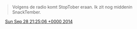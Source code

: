 > Volgens de radio komt StopTober eraan\. Ik zit nog middenin SnackTember\.

<img src="../../media/tweet.ico" width="12" /> [Sun Sep 28 21:25:06 +0000 2014](https://twitter.com/DromerDenker/status/516337831380549632)